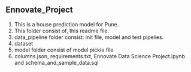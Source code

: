 ## Ennovate_Project

1. This is a house prediction model for Pune.
2. This folder consist of, this readme file.
3. data_pipeline folder consist: init file, model and test pipelies.
4. dataset
5. model folder consist of model pickle file
6. columns.json, requirements.txt, Ennovate Data Science Project.ipynb and schema_and_sample_data.sql
